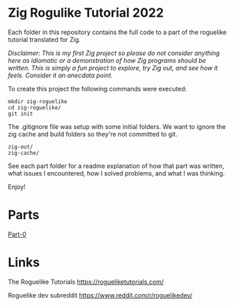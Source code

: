 # Zig Rogulike Tutorial 2022

Each folder in this repository contains the full code to a part of the roguelike tutorial translated for Zig.

_Disclaimer: This is my first Zig project so please do not consider anything here as idiomatic or a demonstration of how Zig programs should be written. This is simply a fun project to explore, try Zig out, and see how it feels. Consider it an anecdata point._

To create this project the following commands were executed:

```
mkdir zig-roguelike
cd zig-roguelike/
git init
```

The .gitignore file was setup with some initial folders. We want to ignore the zig cache and build folders so they're not committed to git.

```
zig-out/
zig-cache/
```

See each part folder for a readme explanation of how that part was written, what issues I encountered, how I solved problems, and what I was thinking.

Enjoy!

# Parts

[Part-0](part-0)

# Links

The Roguelike Tutorials
https://rogueliketutorials.com/

Roguelike dev subreddit
https://www.reddit.com/r/roguelikedev/
